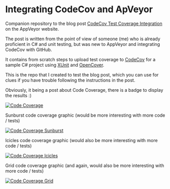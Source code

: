 # Integrating CodeCov and ApVeyor 

Companion repository to the blog post [CodeCov Test Coverage Integration](https://www.appveyor.com/blog/2017/03/17/codecov/) on the AppVeyor website.

The post is written from the point of view of someone (me) who is already proficient in C# and unit testing, but was new to AppVeyor and integrating CodeCov with GitHub.

It contains from scratch steps to upload test coverage to [CodeCov](http://codecov.io/) for a sample C# project using [XUnit](https://xunit.github.io/) and [OpenCover](https://github.com/OpenCover/opencover). 

This is the repo that I created to test the blog post, which you can use for clues if you have trouble following the instructions in the post.

Obviously, it being a post about Code Coverage, there is a badge to display the results :)

[![Code Coverage](https://codecov.io/gh/ceddlyburge/codecov-on-appveyor/coverage.svg)](https://codecov.io/gh/ceddlyburge/codecov-on-appveyor)

Sunburst code coverage graphic (would be more interesting with more code / tests)

[![Code Coverage Sunburst](https://codecov.io/gh/ceddlyburge/codecov-on-appveyor/branch/master/graphs/sunburst.svg)](https://codecov.io/gh/ceddlyburge/codecov-on-appveyor/branch/master/graphs/sunburst.svg)

Icicles code coverage graphic (would also be more interesting with more code / tests)

[![Code Coverage Icicles](https://codecov.io/gh/ceddlyburge/codecov-on-appveyor/branch/master/graphs/icicle.svg)](https://codecov.io/gh/ceddlyburge/codecov-on-appveyor/branch/master/graphs/icicle.svg)

Grid code coverage graphic (and again, would also be more interesting with more code / tests)

[![Code Coverage Grid](https://codecov.io/gh/ceddlyburge/codecov-on-appveyor/branch/master/graphs/tree.svg)](https://codecov.io/gh/ceddlyburge/codecov-on-appveyor/branch/master/graphs/tree.svg)
